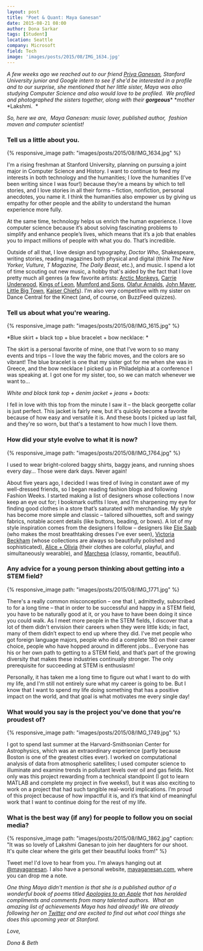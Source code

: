 ```yaml
---
layout: post
title: "Poet & Quant: Maya Ganesan"
date: 2015-08-21 08:00
author: Dona Sarkar
tags: [Student]
location: Seattle
company: Microsoft
field: Tech
image: 'images/posts/2015/08/IMG_1634.jpg'
---
```


*A few weeks ago we reached out to our friend [Priya Ganesan](https://fibonaccisequinsblog.com/priya-ganesan/), Stanford University junior and Google intern to see if she'd be interested in a profile and to our surprise, she mentioned that her little sister, Maya was also studying Computer Science and also would love to be profiled.  We profiled and photographed the sisters together, along with their ****gorgeous****** **mother* *Lakshmi.  *

*So, here we are,  Maya Ganesan: music lover, published author,  fashion maven and computer scientist!*

### Tell us a little about you.

{% responsive_image path: "images/posts/2015/08/IMG_1634.jpg" %}

I'm a rising freshman at Stanford University, planning on pursuing a joint major in Computer Science and History. I want to continue to feed my interests in both technology and the humanities; I love the humanities (I’ve been writing since I was four!) because they’re a means by which to tell stories, and I love stories in all their forms – fiction, nonfiction, personal anecdotes, you name it. I think the humanities also empower us by giving us empathy for other people and the ability to understand the human experience more fully.

At the same time, technology helps us enrich the human experience. I love computer science because it’s about solving fascinating problems to simplify and enhance people’s lives, which means that it’s a job that enables you to impact millions of people with what you do. That’s incredible.

Outside of all that, I love design and typography, *Doctor Who*, Shakespeare, writing stories, reading magazines both physical and digital (think *The New Yorker, Vulture, T Magazine, The Daily Beast,* etc.), and music. I spend a lot of time scouting out new music, a hobby that's aided by the fact that I love pretty much all genres (a few favorite artists: [Arctic Monkeys](http://amzn.to/1Jbzojz), [Carrie Underwood](http://amzn.to/1JbzrvL), [Kings of Leon](http://amzn.to/1UZy76I), [Mumford and Sons](http://amzn.to/1UZyb6k), [Olafur Arnalds](http://amzn.to/1KBHx0Q), [John Mayer](http://amzn.to/1UZyfmD), [Little Big Town](http://amzn.to/1KBHBh1), [Kaiser Chiefs](http://amzn.to/1h2LgwS)). I'm also very competitive with my sister on Dance Central for the Kinect (and, of course, on BuzzFeed quizzes).

### Tell us about what you're wearing.

{% responsive_image path: "images/posts/2015/08/IMG_1615.jpg" %}

*Blue skirt + black top + blue bracelet + bow necklace: *

The skirt is a personal favorite of mine, one that I’ve worn to so many events and trips – I love the way the fabric moves, and the colors are so vibrant! The blue bracelet is one that my sister got for me when she was in Greece, and the bow necklace I picked up in Philadelphia at a conference I was speaking at. I got one for my sister, too, so we can match whenever we want to...

*White and black tank top + denim jacket + jeans + boots:*

I fell in love with this top from the minute I saw it – the black georgette collar is just perfect. This jacket is fairly new, but it's quickly become a favorite because of how easy and versatile it is. And these boots I picked up last fall, and they're so worn, but that's a testament to how much I love them.

### How did your style evolve to what it is now?

{% responsive_image path: "images/posts/2015/08/IMG_1764.jpg" %}
 

I used to wear bright-colored baggy shirts, baggy jeans, and running shoes every day... Those were dark days. Never again!

About five years ago, I decided I was tired of living in constant awe of my well-dressed friends, so I began reading fashion blogs and following Fashion Weeks. I started making a list of designers whose collections I now keep an eye out for; I bookmark outfits I love, and I’m sharpening my eye for finding good clothes in a store that’s saturated with merchandise. My style has become more simple and classic – tailored silhouettes, soft and swingy fabrics, notable accent details (like buttons, beading, or bows). A lot of my style inspiration comes from the designers I follow – designers like [Elie Saab](http://www.shopstyle.com/action/loadRetailerProductPage?id=484040223&pid=uid4889-31045667-16) (who makes the most breathtaking dresses I’ve ever seen), [Victoria Beckham](http://www.shopstyle.com/action/loadRetailerProductPage?id=487513066&pid=uid4889-31045667-16) (whose collections are always so beautifully polished and sophisticated), [Alice + Olivia](http://www.shopstyle.com/action/loadRetailerProductPage?id=484774420&pid=uid4889-31045667-16) (their clothes are colorful, playful, and simultaneously wearable), and [Marchesa](http://www.shopstyle.com/action/loadRetailerProductPage?id=483118948&pid=uid4889-31045667-16) (classy, romantic, beautiful).

### Any advice for a young person thinking about getting into a STEM field?

{% responsive_image path: "images/posts/2015/08/IMG_1771.jpg" %}

There's a really common misconception – one that I, admittedly, subscribed to for a long time – that in order to be successful and happy in a STEM field, you have to be naturally good at it, or you have to have been doing it since you could walk. As I meet more people in the STEM fields, I discover that a lot of them didn't envision their careers when they were little kids; in fact, many of them didn’t expect to end up where they did. I've met people who got foreign language majors, people who did a complete 180 on their career choice, people who have hopped around in different jobs... Everyone has his or her own path to getting to a STEM field, and that’s part of the growing diversity that makes these industries continually stronger. The only prerequisite for succeeding at STEM is enthusiasm!

Personally, it has taken me a long time to figure out what I want to do with my life, and I'm still not entirely sure what my career is going to be. But I know that I want to spend my life doing something that has a positive impact on the world, and that goal is what motivates me every single day!

### What would you say is the project you've done that you're proudest of?

{% responsive_image path: "images/posts/2015/08/IMG_1749.jpg" %}


I got to spend last summer at the Harvard-Smithsonian Center for Astrophysics, which was an extraordinary experience (partly because Boston is one of the greatest cities ever). I worked on computational analysis of data from atmospheric satellites; I used computer science to illuminate and examine trends in pollutant levels over oil and gas fields. Not only was this project rewarding from a technical standpoint (I got to learn MATLAB and complete my project in five weeks!), but it was also exciting to work on a project that had such tangible real-world implications. I’m proud of this project because of how impactful it is, and it’s that kind of meaningful work that I want to continue doing for the rest of my life.

### What is the best way (if any) for people to follow you on social media?

{% responsive_image path: "images/posts/2015/08/IMG_1862.jpg" caption: "It was so lovely of Lakshmi Ganesan to join her daughters for our shoot. It's quite clear where the girls get their beautiful looks from!" %}

Tweet me! I'd love to hear from you. I'm always hanging out at [@mayaganesan](https://twitter.com/mayaganesan). I also have a personal website, [mayaganesan.com](http://www.mayaganesan.com/), where you can drop me a note.

*One thing Maya didn't mention is that she is a published author of a wonderful book of poems titled* [*Apologies to an Apple*](https://www.goodreads.com/book/show/6240261-apologies-to-an-apple) *that has heralded compliments and comments from many talented authors.  What an amazing list of achievements Maya has had already! We are already following her on [Twitter](https://twitter.com/mayaganesan) and are excited to find out what cool things she does this upcoming year at Stanford.*

*Love,*

*Dona & Beth*
